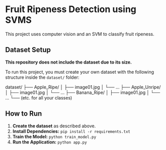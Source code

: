 <!-- FOR GIT CLONE USERS -->
# Fruit Ripeness Detection using SVMS

This project uses computer vision and an SVM to classify fruit ripeness.

## Dataset Setup

**This repository does not include the dataset due to its size.**

To run this project, you must create your own dataset with the following structure inside the `dataset/` folder:

dataset/
├── Apple_Ripe/
│   ├── image01.jpg
│   └── ...
├── Apple_Unripe/
│   ├── image01.jpg
│   └── ...
├── Banana_Ripe/
│   ├── image01.jpg
│   └── ...
└── (etc. for all your classes)

## How to Run

1.  **Create the dataset** as described above.
2.  **Install Dependencies:** `pip install -r requirements.txt`
3.  **Train the Model:** `python train_model.py`
4.  **Run the Application:** `python app.py`

